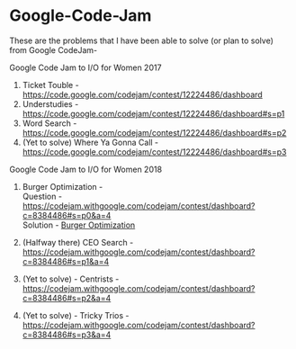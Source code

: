# Google-Code-Jam
These are the problems that I have been able to solve (or plan to solve) from Google CodeJam- 

Google Code Jam to I/O for Women 2017
1. Ticket Touble - https://code.google.com/codejam/contest/12224486/dashboard
2. Understudies - https://code.google.com/codejam/contest/12224486/dashboard#s=p1
3. Word Search - https://code.google.com/codejam/contest/12224486/dashboard#s=p2
4. (Yet to solve) Where Ya Gonna Call - https://code.google.com/codejam/contest/12224486/dashboard#s=p3

Google Code Jam to I/O for Women 2018
1. Burger Optimization -  
   Question - https://codejam.withgoogle.com/codejam/contest/dashboard?c=8384486#s=p0&a=4  
   Solution - [Burger Optimization](Burger-Optimization/BurgerOptimization.java)
    
2. (Halfway there) CEO Search - https://codejam.withgoogle.com/codejam/contest/dashboard?c=8384486#s=p1&a=4
3. (Yet to solve) - Centrists - https://codejam.withgoogle.com/codejam/contest/dashboard?c=8384486#s=p2&a=4
4. (Yet to solve) - Tricky Trios - https://codejam.withgoogle.com/codejam/contest/dashboard?c=8384486#s=p3&a=4
